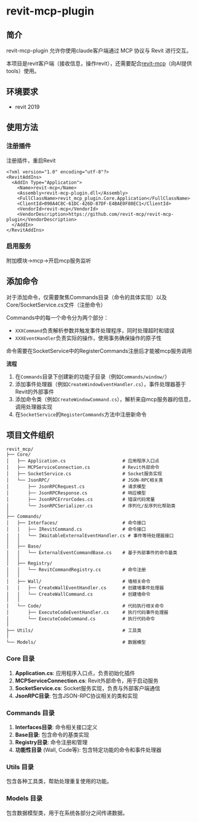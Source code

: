 # revit-mcp-plugin

## 简介

revit-mcp-plugin 允许你使用claude客户端通过 MCP 协议与 Revit 进行交互。

本项目是revit客户端（接收信息，操作revit），还需要配合[revit-mcp](https://github.com/revit-mcp/revit-mcp)（向AI提供tools）使用。

## 环境要求

- revit 2019

## 使用方法

### 注册插件

注册插件，重启Revit

```
<?xml version="1.0" encoding="utf-8"?>
<RevitAddIns>
  <AddIn Type="Application">
    <Name>revit-mcp</Name>
    <Assembly>revit-mcp-plugin.dll</Assembly>
    <FullClassName>revit_mcp_plugin.Core.Application</FullClassName>
    <ClientId>090A4C8C-61DC-426D-87DF-E4BAE0F80EC1</ClientId>
    <VendorId>revit-mcp</VendorId>
    <VendorDescription>https://github.com/revit-mcp/revit-mcp-plugin</VendorDescription>
  </AddIn>
</RevitAddIns>
```

### 启用服务

附加模块->mcp->开启mcp服务监听

## 添加命令

对于添加命令，仅需要聚焦Commands目录（命令的具体实现）以及Core/SocketService.cs文件（注册命令）

Commands中的每一个命令分为两个部分：

- `XXXCommand`负责解析参数并触发事件处理程序，同时处理超时和错误
- `XXXEventHandler`负责实际的操作，使用事务确保操作的原子性

命令需要在SocketService中的RegisterCommands注册后才能被mcp服务调用

**流程**

1. 在`Commands`目录下创建新的功能子目录（例如`Commands/window/`）
2. 添加事件处理器（例如`CreateWindowEventHandler.cs`），事件处理器基于Revit的外部事件
3. 添加命令类（例如`CreateWindowCommand.cs`），解析来自mcp服务器的信息，调用处理器实现
4. 在`SocketService`的`RegisterCommands`方法中注册新命令

## 项目文件组织

```
revit_mcp/
├── Core/
│   ├── Application.cs                     # 应用程序入口点
│   ├── MCPServiceConnection.cs            # Revit外部命令
│   ├── SocketService.cs                   # Socket服务实现
│   └── JsonRPC/                           # JSON-RPC相关类
│       ├── JsonRPCRequest.cs              # 请求模型
│       ├── JsonRPCResponse.cs             # 响应模型
│       ├── JsonRPCErrorCodes.cs           # 错误代码常量
│       └── JsonRPCSerializer.cs           # 序列化/反序列化帮助类
│
├── Commands/
│   ├── Interfaces/                        # 命令接口
│   │   ├── IRevitCommand.cs               # 命令接口
│   │   └── IWaitableExternalEventHandler.cs # 事件等待处理器接口
│   │
│   ├── Base/
│   │   └── ExternalEventCommandBase.cs    # 基于外部事件的命令基类
│   │
│   ├── Registry/
│   │   └── RevitCommandRegistry.cs        # 命令注册
│   │
│   ├── Wall/                              # 墙相关命令
│   │   ├── CreateWallEventHandler.cs      # 创建墙事件处理器
│   │   └── CreateWallCommand.cs           # 创建墙命令
│   │
│   └── Code/                              # 代码执行相关命令
│       ├── ExecuteCodeEventHandler.cs     # 执行代码事件处理器
│       └── ExecuteCodeCommand.cs          # 执行代码命令
│
├── Utils/                                 # 工具类
│
└── Models/                                # 数据模型
```

### Core 目录

1. **Application.cs**: 应用程序入口点，负责初始化插件
2. **MCPServiceConnection.cs**: Revit外部命令，用于启动服务
3. **SocketService.cs**: Socket服务实现，负责与外部客户端通信
4. **JsonRPC目录**: 包含JSON-RPC协议相关的类和实现

### Commands 目录

1. **Interfaces目录**: 命令相关接口定义
2. **Base目录**: 包含命令的基类实现
3. **Registry目录**: 命令注册和管理
4. **功能性目录** (Wall, Code等): 包含特定功能的命令和事件处理器

### Utils 目录

包含各种工具类，帮助处理重复使用的功能。

### Models 目录

包含数据模型类，用于在系统各部分之间传递数据。
